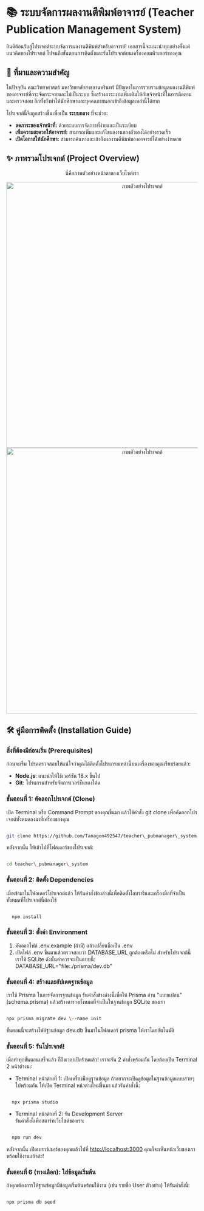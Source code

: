 # **📚 ระบบจัดการผลงานตีพิมพ์อาจารย์ (Teacher Publication Management System)**

ยินดีต้อนรับสู่โปรเจกต์ระบบจัดการผลงานตีพิมพ์สำหรับอาจารย์\! เอกสารนี้จะแนะนำทุกอย่างตั้งแต่แนวคิดของโปรเจกต์ ไปจนถึงขั้นตอนการติดตั้งและรันโปรเจกต์บนเครื่องคอมพิวเตอร์ของคุณ

## **🎯 ที่มาและความสำคัญ**

ในปัจจุบัน คณะวิทยาศาสตร์ มหาวิทยาลัยสงขลานครินทร์ มีปัญหาในการรวบรวมข้อมูลผลงานตีพิมพ์ของอาจารย์ที่กระจัดกระจายและไม่เป็นระบบ ซึ่งสร้างภาระงานเพิ่มเติมให้กับเจ้าหน้าที่ในการติดตามและตรวจสอบ อีกทั้งยังทำให้นักศึกษาและบุคคลภายนอกเข้าถึงข้อมูลเหล่านี้ได้ยาก

โปรเจกต์นี้จึงถูกสร้างขึ้นเพื่อเป็น **ระบบกลาง** ที่จะช่วย:

* **ลดภาระของเจ้าหน้าที่:** ด้วยระบบการจัดการที่ง่ายและเป็นระเบียบ  
* **เพิ่มความสะดวกให้อาจารย์:** สามารถเพิ่มและแก้ไขผลงานของตัวเองได้อย่างรวดเร็ว  
* **เปิดโอกาสให้นักศึกษา:** สามารถค้นหาและเข้าถึงผลงานตีพิมพ์ของอาจารย์ได้อย่างง่ายดาย

## **✨ ภาพรวมโปรเจกต์ (Project Overview)**

<div align="center">  
<p>นี่คือภาพตัวอย่างหน้าตาของเว็บไซต์เรา</p>  
  <img src="/public/screens/1.png.png" alt="ภาพตัวอย่างโปรเจกต์" width="700" />

   <img src="/public/screens/2.png.png" alt="ภาพตัวอย่างโปรเจกต์" width="700" />  
</div>

## **🛠️ คู่มือการติดตั้ง (Installation Guide)**

### **สิ่งที่ต้องมีก่อนเริ่ม (Prerequisites)**

ก่อนจะเริ่ม โปรดตรวจสอบให้แน่ใจว่าคุณได้ติดตั้งโปรแกรมเหล่านี้บนเครื่องของคุณเรียบร้อยแล้ว:

* **Node.js**: แนะนำให้ใช้เวอร์ชัน 18.x ขึ้นไป  
* **Git**: โปรแกรมสำหรับจัดการเวอร์ชันของโค้ด

### **ขั้นตอนที่ 1: คัดลอกโปรเจกต์ (Clone)**

เปิด Terminal หรือ Command Prompt ของคุณขึ้นมา แล้วใช้คำสั่ง git clone เพื่อคัดลอกโปรเจกต์ทั้งหมดลงมาที่เครื่องของคุณ

```bash

git clone https://github.com/Tanagon492547/teacher\_pubmanager\_system.git

```

หลังจากนั้น ให้เข้าไปที่โฟลเดอร์ของโปรเจกต์:

```bash

cd teacher\_pubmanager\_system

```

### **ขั้นตอนที่ 2: ติดตั้ง Dependencies**

เมื่อเข้ามาในโฟลเดอร์โปรเจกต์แล้ว ให้รันคำสั่งข้างล่างนี้เพื่อติดตั้งไลบรารีและเครื่องมือที่จำเป็นทั้งหมดที่โปรเจกต์นี้ต้องใช้

```bash

  npm install

```

### **ขั้นตอนที่ 3: ตั้งค่า Environment**

1. คัดลอกไฟล์ .env.example (ถ้ามี) แล้วเปลี่ยนชื่อเป็น .env  
2. เปิดไฟล์ .env ขึ้นมาแล้วตรวจสอบว่า DATABASE\_URL ถูกต้องหรือไม่ สำหรับโปรเจกต์นี้ เราใช้ SQLite ดังนั้นค่าควรจะเป็นแบบนี้:  
   DATABASE\_URL="file:./prisma/dev.db"

### **ขั้นตอนที่ 4: สร้างและอัปเดตฐานข้อมูล**

เราใช้ Prisma ในการจัดการฐานข้อมูล รันคำสั่งข้างล่างนี้เพื่อให้ Prisma อ่าน "แบบแปลน" (schema.prisma) แล้วสร้างตารางทั้งหมดที่จำเป็นในฐานข้อมูล SQLite ของเรา

```bash

npx prisma migrate dev \--name init

```

ขั้นตอนนี้จะสร้างไฟล์ฐานข้อมูล dev.db ขึ้นมาในโฟลเดอร์ prisma ให้เราโดยอัตโนมัติ

### **ขั้นตอนที่ 5: รันโปรเจกต์\!**

เมื่อทำทุกขั้นตอนเสร็จแล้ว ก็ถึงเวลาเปิดร้านแล้ว\! เราจะรัน 2 คำสั่งพร้อมกัน โดยต้องเปิด Terminal 2 หน้าต่างนะ

* Terminal หน้าต่างที่ 1: เปิดเครื่องมือดูฐานข้อมูล
  ถ้าอยากจะเปิดดูข้อมูลในฐานข้อมูลแบบสวยๆ ไปพร้อมกัน ให้เปิด Terminal หน้าต่างใหม่ขึ้นมา แล้วรันคำสั่งนี้:  

```bash

  npx prisma studio

```
* Terminal หน้าต่างที่ 2: รัน Development Server  
  รันคำสั่งนี้เพื่อสตาร์ทเว็บไซต์ของเรา:  

```bash

  npm run dev

```

  หลังจากนั้น เปิดเบราว์เซอร์ของคุณแล้วไปที่ [http://localhost:3000](https://www.google.com/search?q=http://localhost:3000) คุณก็จะเห็นหน้าเว็บของเราพร้อมใช้งานแล้วล่ะ\!

### **ขั้นตอนที่ 6 (ทางเลือก): ใส่ข้อมูลเริ่มต้น**

ถ้าคุณต้องการให้ฐานข้อมูลมีข้อมูลเริ่มต้นพร้อมใช้งาน (เช่น รายชื่อ User ตัวอย่าง) ให้รันคำสั่งนี้:

```bash

npx prisma db seed  

```